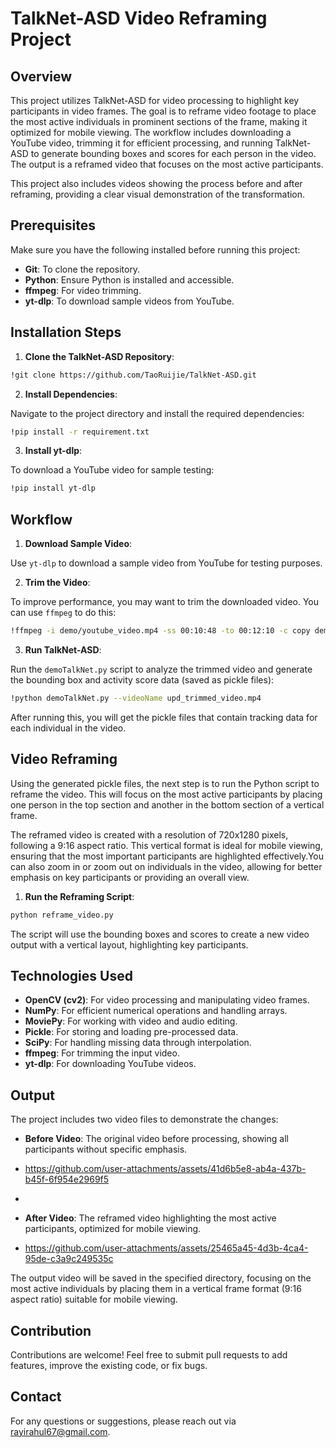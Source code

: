 # TalkNet-ASD Video Reframing Project

## Overview

This project utilizes TalkNet-ASD for video processing to highlight key participants in video frames. The goal is to reframe video footage to place the most active individuals in prominent sections of the frame, making it optimized for mobile viewing. The workflow includes downloading a YouTube video, trimming it for efficient processing, and running TalkNet-ASD to generate bounding boxes and scores for each person in the video. The output is a reframed video that focuses on the most active participants.

This project also includes videos showing the process before and after reframing, providing a clear visual demonstration of the transformation.

## Prerequisites

Make sure you have the following installed before running this project:
- **Git**: To clone the repository.
- **Python**: Ensure Python is installed and accessible.
- **ffmpeg**: For video trimming.
- **yt-dlp**: To download sample videos from YouTube.

## Installation Steps

1. **Clone the TalkNet-ASD Repository**:

```sh
!git clone https://github.com/TaoRuijie/TalkNet-ASD.git
```

2. **Install Dependencies**:

Navigate to the project directory and install the required dependencies:

```sh
!pip install -r requirement.txt
```

3. **Install yt-dlp**:

To download a YouTube video for sample testing:

```sh
!pip install yt-dlp
```

## Workflow

1. **Download Sample Video**:

Use `yt-dlp` to download a sample video from YouTube for testing purposes.

2. **Trim the Video**:

To improve performance, you may want to trim the downloaded video. You can use `ffmpeg` to do this:

```sh
!ffmpeg -i demo/youtube_video.mp4 -ss 00:10:48 -to 00:12:10 -c copy demo/upd_trimmed_video.mp4
```

3. **Run TalkNet-ASD**:

Run the `demoTalkNet.py` script to analyze the trimmed video and generate the bounding box and activity score data (saved as pickle files):

```sh
!python demoTalkNet.py --videoName upd_trimmed_video.mp4
```

After running this, you will get the pickle files that contain tracking data for each individual in the video.

## Video Reframing

Using the generated pickle files, the next step is to run the Python script to reframe the video. This will focus on the most active participants by placing one person in the top section and another in the bottom section of a vertical frame.

The reframed video is created with a resolution of 720x1280 pixels, following a 9:16 aspect ratio. This vertical format is ideal for mobile viewing, ensuring that the most important participants are highlighted effectively.You can also zoom in or zoom out on individuals in the video, allowing for better emphasis on key participants or providing an overall view.

1. **Run the Reframing Script**:

```sh
python reframe_video.py
```

The script will use the bounding boxes and scores to create a new video output with a vertical layout, highlighting key participants.

## Technologies Used

- **OpenCV (cv2)**: For video processing and manipulating video frames.
- **NumPy**: For efficient numerical operations and handling arrays.
- **MoviePy**: For working with video and audio editing.
- **Pickle**: For storing and loading pre-processed data.
- **SciPy**: For handling missing data through interpolation.
- **ffmpeg**: For trimming the input video.
- **yt-dlp**: For downloading YouTube videos.


 ## Output

The project includes two video files to demonstrate the changes:

- **Before Video**: The original video before processing, showing all participants without specific emphasis.
- https://github.com/user-attachments/assets/41d6b5e8-ab4a-437b-b45f-6f954e2969f5

- 

- **After Video**: The reframed video highlighting the most active participants, optimized for mobile viewing.
- https://github.com/user-attachments/assets/25465a45-4d3b-4ca4-95de-c3a9c249535c


The output video will be saved in the specified directory, focusing on the most active individuals by placing them in a vertical frame format (9:16 aspect ratio) suitable for mobile viewing.

## Contribution

Contributions are welcome! Feel free to submit pull requests to add features, improve the existing code, or fix bugs.
 

## Contact

For any questions or suggestions, please reach out via  rayirahul67@gmail.com.

